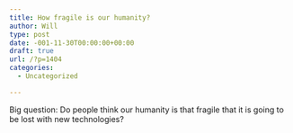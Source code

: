 ```yaml
---
title: How fragile is our humanity?
author: Will
type: post
date: -001-11-30T00:00:00+00:00
draft: true
url: /?p=1404
categories:
  - Uncategorized

---
```

Big question: Do people think our humanity is that fragile that it is going to be lost with new technologies?
